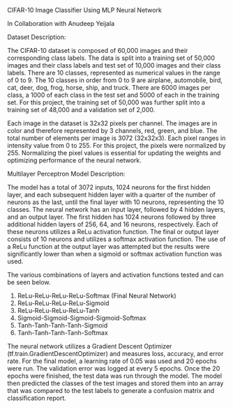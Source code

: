 CIFAR-10 Image Classifier Using MLP Neural Network

In Collaboration with Anudeep Yeijala

Dataset Description:

The CIFAR-10 dataset is composed of 60,000 images and their corresponding class labels. The data is split into a training set of 50,000 images and their class labels and test set of 10,000 images and their class labels. There are 10 classes, represented as numerical values in the range of 0 to 9. The 10 classes in order from 0 to 9 are airplane, automobile, bird, cat, deer, dog, frog, horse, ship, and truck. There are 6000 images per class, a 1000 of each class in the test set and 5000 of each in the training set. For this project, the training set of 50,000 was further split into a training set of 48,000 and a validation set of 2,000.

Each image in the dataset is 32x32 pixels per channel. The images are in color and therefore represented by 3 channels, red, green, and blue. The total number of elements per image is 3072 (32x32x3). Each pixel ranges in intensity value from 0 to 255. For this project, the pixels were normalized by 255. Normalizing the pixel values is essential for updating the weights and optimizing performance of the neural network.

Multilayer Perceptron Model Description:

The model has a total of 3072 inputs, 1024 neurons for the first hidden layer, and each subsequent hidden layer with a quarter of the number of neurons as the last, until the final layer with 10 neurons, representing the 10 classes. The neural network has an input layer, followed by 4 hidden layers, and an output layer. The first hidden has 1024 neurons followed by three additional hidden layers of 256, 64, and 16 neurons, respectively. Each of these neurons utilizes a ReLu activation function. The final or output layer consists of 10 neurons and utilizes a softmax activation function. The use of a ReLu function at the output layer was attempted but the results were significantly lower than when a sigmoid or softmax activation function was used.

The various combinations of layers and activation functions tested and can be seen below.

1)	ReLu-ReLu-ReLu-ReLu-Softmax (Final Neural Network)
2)	ReLu-ReLu-ReLu-ReLu-Sigmoid
3)	ReLu-ReLu-ReLu-ReLu-Tanh
4)	Sigmoid-Sigmoid-Sigmoid-Sigmoid-Softmax
5)	Tanh-Tanh-Tanh-Tanh-Sigmoid
6)	Tanh-Tanh-Tanh-Tanh-Softmax

The neural network utilizes a Gradient Descent Optimizer (tf.train.GradientDescentOptimizer) and measures loss, accuracy, and error rate. For the final model, a learning rate of 0.05 was used and 20 epochs were run. The validation error was logged at every 5 epochs. Once the 20 epochs were finished, the test data was run through the model. The model then predicted the classes of the test images and stored them into an array that was compared to the test labels to generate a confusion matrix and classification report.
